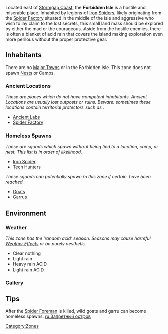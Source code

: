 Located east of [Stormgap Coast](Stormgap_Coast.md "wikilink"), the
**Forbidden Isle** is a hostile and miserable place. Inhabited by
legions of [Iron Spiders](Iron_Spider.md "wikilink"), likely originating
from the [Spider Factory](Spider_Factory.md "wikilink") situated in the
middle of the isle and aggressive [](02%20-%20Projects%20&%20Wikis/Kenshi/Kenshi%20Wiki/Kenshi%20Wiki%20Template/Tech_Hunters.md) who wish to lay claim to the lost
secrets, this small land mass should be explored by either the mad or
the courageous. Aside from the hostile enemies, there is often a blanket
of acid rain that covers the island making exploration even more
perilous without the proper protective gear.

## Inhabitants

There are no [Major Towns](Major_Towns.md "wikilink") or [](Minor_Outposts.md) in the Forbidden Isle. This zone
does not spawn [Nests](Nest.md "wikilink") or Camps.

### Ancient Locations

*These are places which do not have competent inhabitants. Ancient
Locations are usually lost outposts or ruins. Beware: sometimes these
locations contain territorial protectors such as [](Security_Spider.md).*

- [Ancient Labs](Ancient_Labs.md "wikilink")
- [Spider Factory](Spider_Factory.md "wikilink")

### Homeless Spawns

*These are squads which spawn without being tied to a location, camp, or
nest. This list is in order of likelihood.*

- [Iron Spider](Iron_Spider.md "wikilink")
- [Tech Hunters](02%20-%20Projects%20&%20Wikis/Kenshi/Kenshi%20Wiki/Kenshi%20Wiki%20Template/Tech_Hunters.md "wikilink")

*These squads can potentially spawn in this zone if certain [](World_States.md) have been reached.*

- [Goats](Goat.md "wikilink")
- [Garrus](Garru.md "wikilink")

## Environment

### Weather

*This zone has the 'random acid' season. Seasons may cause harmful
[Weather Effects](Weather_Effects.md "wikilink") or be purely aesthetic.*

- Clear nothing
- Light rain
- Heavy rain ACID
- Light rain ACID

### Gallery

## Tips

After the [Spider Foreman](Spider_Foreman.md "wikilink") is killed, wild
goats and garru can become homeless spawns. [ru:Запретный
остров](ru:Запретный_остров "wikilink")

[Category:Zones](Category:Zones "wikilink")
